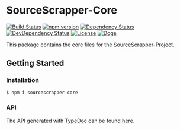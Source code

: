 # SourceScrapper-Core

[![Build Status](https://travis-ci.org/OpenByteDev/SourceScrapper.svg?branch=master)](https://travis-ci.org/OpenByteDev/SourceScrapper)
[![npm version](https://badge.fury.io/js/sourcescrapper-core.svg)](https://www.npmjs.com/package/sourcescrapper-core)
[![Dependency Status](https://david-dm.org/OpenByteDev/SourceScrapper/status.svg?path=packages%2Fsourcescrapper-core)](https://david-dm.org/OpenByteDev/SourceScrapper?path=packages%2Fsourcescrapper-core)
[![DevDependency Status](https://david-dm.org/OpenByteDev/SourceScrapper/dev-status.svg?path=packages%2Fsourcescrapper-core)](https://david-dm.org/OpenByteDev/SourceScrapper?path=packages%2Fsourcescrapper-core&type=dev)
[![License](https://img.shields.io/github/license/mashape/apistatus.svg)](https://opensource.org/licenses/MIT)
[![Doge](https://img.shields.io/badge/doge-wow-yellow.svg)]()

This package contains the core files for the [SourceScrapper-Project](https://github.com/OpenByteDev/SourceScrapper).

## Getting Started
### Installation
```bash
$ npm i sourcescrapper-core
```

### API
The API generated with [TypeDoc](http://typedoc.org/) can be found [here](https://openbytedev.github.io/SourceScrapper/packages/sourcescrapper-core/docs/).
